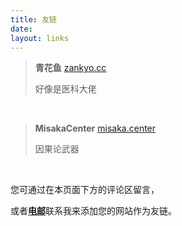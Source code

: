 ```yaml
---
title: 友链
date:
layout: links
---
```

>**青花鱼** [zankyo.cc](https://zankyo.cc)
>
>好像是医科大佬

</br>

>**MisakaCenter** [misaka.center](https://misaka.center)
>
>因果论武器

</br>

您可通过在本页面下方的评论区留言，

或者[**电邮**](nek0ri@outlook.com)联系我来添加您的网站作为友链。
